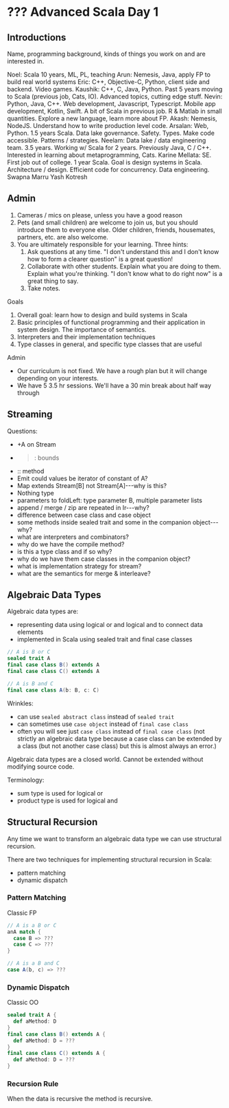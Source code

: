 # ??? Advanced Scala Day 1

## Introductions

Name, programming background, kinds of things you work on and are interested in.

Noel: Scala 10 years, ML, PL, teaching
Arun: Nemesis, Java, apply FP to build real world systems
Eric: C++, Objective-C, Python, client side and backend. Video games.
Kaushik: C++, C, Java, Python. Past 5 years moving to Scala (previous job, Cats, IO). Advanced topics, cutting edge stuff.
Nevin: Python, Java, C++. Web development, Javascript, Typescript. Mobile app development, Kotlin, Swift. A bit of Scala in previous job. R & Matlab in small quantities. Explore a new language, learn more about FP.
Akash: Nemesis, NodeJS. Understand how to write production level code.
Arsalan: Web, Python. 1.5 years Scala. Data lake governance. Safety. Types. Make code accessible. Patterns / strategies.
Neelam: Data lake / data engineering team. 3.5 years. Working w/ Scala for 2 years. Previously Java, C / C++. Interested in learning about metaprogramming, Cats.
Karine Mellata: SE. First job out of college. 1 year Scala. Goal is design systems in Scala. Architecture / design. Efficient code for concurrency. Data engineering.
Swapna Marru
Yash Kotresh


## Admin

1. Cameras / mics on please, unless you have a good reason
2. Pets (and small children) are welcome to join us, but you should introduce them to everyone else. Older children, friends, housemates, partners, etc. are also welcome.
3. You are ultimately responsible for your learning. Three hints:
   1. Ask questions at any time. "I don't understand this and I don't know how to form a clearer question" is a great question!
   2. Collaborate with other students. Explain what you are doing to them. Explain what you're thinking. "I don't know what to do right now" is a great thing to say.
   3. Take notes.

Goals
1. Overall goal: learn how to design and build systems in Scala
2. Basic principles of functional programming and their application in system design. The importance of semantics.
3. Interpreters and their implementation techniques
4. Type classes in general, and specific type classes that are useful

Admin
- Our curriculum is not fixed. We have a rough plan but it will change depending on your interests.
- We have 5 3.5 hr sessions. We'll have a 30 min break about half way through


## Streaming

Questions:
- +A on Stream
- >: bounds
- :: method
- Emit could values be iterator of constant of A?
- Map extends Stream[B] not Stream[A]---why is this?
- Nothing type
- parameters to foldLeft: type parameter B, multiple parameter lists
- append / merge / zip are repeated in Ir---why?
- difference between case class and case object
- some methods inside sealed trait and some in the companion object---why?
- what are interpreters and combinators?
- why do we have the compile method?
- is this a type class and if so why?
- why do we have them case classes in the companion object?
- what is implementation strategy for stream?
- what are the semantics for merge & interleave?


## Algebraic Data Types

Algebraic data types are:
- representing data using logical or and logical and to connect data elements
- implemented in Scala using sealed trait and final case classes

```scala
// A is B or C
sealed trait A
final case class B() extends A
final case class C() extends A

// A is B and C
final case class A(b: B, c: C)
```

Wrinkles:
- can use `sealed abstract class` instead of `sealed trait`
- can sometimes use `case object` instead of `final case class`
- often you will see just `case class` instead of `final case class` (not strictly an algebraic data type because a case class can be extended by a class (but not another case class) but this is almost always an error.)

Algebraic data types are a closed world. Cannot be extended without modifying source code.

Terminology:
- sum type is used for logical or
- product type is used for logical and

## Structural Recursion

Any time we want to transform an algebraic data type we can use structural recursion.

There are two techniques for implementing structural recursion in Scala:
- pattern matching
- dynamic dispatch

### Pattern Matching

Classic FP

```scala
// A is a B or C
anA match {
  case B => ???
  case C => ???
}

// A is a B and C
case A(b, c) => ???
```

### Dynamic Dispatch

Classic OO

```scala
sealed trait A {
  def aMethod: D
}
final case class B() extends A {
  def aMethod: D = ???
}
final case class C() extends A {
  def aMethod: D = ???
}
```

### Recursion Rule

When the data is recursive the method is recursive.
